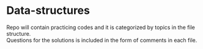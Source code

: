 # Data-structures
Repo will contain practicing codes and it is categorized by topics in the file structure.<br>
Questions for the solutions is included in the form of comments in each file.
